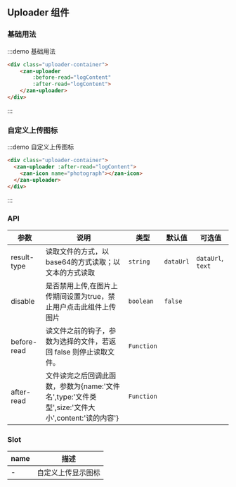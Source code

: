 <style>
.uploader-container {
  padding: 5px 15px;
}
</style>
<script>
export default {
  methods: {
    logContent(file) {
      console.log(file)
    }
  }
};  
</script>
## Uploader 组件

### 基础用法

:::demo 基础用法
```html
<div class="uploader-container">
    <zan-uploader 
        :before-read="logContent"
        :after-read="logContent">
    </zan-uploader>
</div>
```
:::
### 自定义上传图标
:::demo 自定义上传图标
```html
<div class="uploader-container">
  <zan-uploader :after-read="logContent">
    <zan-icon name="photograph"></zan-icon>
  </zan-uploader>
</div>
```
:::


### API

| 参数       | 说明      | 类型       | 默认值       | 可选值       |
|-----------|-----------|-----------|-------------|-------------|
| result-type | 读取文件的方式，以base64的方式读取；以文本的方式读取 | `string`  | `dataUrl`          | `dataUrl`, `text`         |
| disable | 是否禁用上传,在图片上传期间设置为true，禁止用户点击此组件上传图片 | `boolean`  | `false`          |           |
| before-read | 读文件之前的钩子，参数为选择的文件，若返回 false 则停止读取文件。 | `Function`  |           |  |
| after-read | 文件读完之后回调此函数，参数为{name:'文件名',type:'文件类型',size:'文件大小',content:'读的内容'} | `Function`  |           |  |

### Slot

| name       | 描述      |
|-----------|-----------|
| - | 自定义上传显示图标 |

